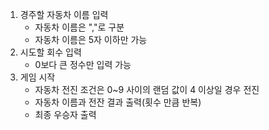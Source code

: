 

1. 경주할 자동차 이름 입력 
   - 자동차 이름은 ","로 구분
   - 자동차 이름은 5자 이하만 가능
2. 시도할 회수 입력
    - 0보다 큰 정수만 입력 가능
3. 게임 시작
   - 자동차 전진 조건은 0~9 사이의 랜덤 값이 4 이상일 경우 전진
   - 자동차 이름과 전잔 결과 출력(횟수 만큼 반복)
   - 최종 우승자 출력
   